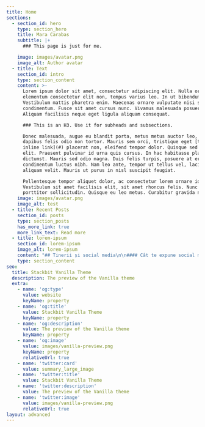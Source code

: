 ```yaml
---
title: Home
sections:
  - section_id: hero
    type: section_hero
    title: Mara Carabas
    subtitle: |+
      ### This page is just for me.

    image: images/avatar.png
    image_alt: Author avatar
  - title: Text
    section_id: intro
    type: section_content
    content: >-
      Lorem ipsum dolor sit amet, consectetur adipiscing elit. Nulla orci diam,
      elementum consectetur elit non, tempus varius leo. In ut bibendum mauris.
      Vestibulum mattis pharetra enim. Maecenas ornare vulputate nisi sed
      condimentum. Fusce sit amet cursus nunc. Vivamus malesuada posuere mollis.
      Aliquam facilisis neque eget ligula aliquam consequat.

      ### This is an H3. Use it for subheads and subsections.

      Donec malesuada, augue eu blandit porta, metus metus auctor leo, non
      dapibus felis odio non tortor. Mauris sem orci, tristique eget [this is an
      inline link](#) placerat non, eleifend tempor dolor. Quisque sed nisl
      elit. Praesent pulvinar id urna quis cursus. In hac habitasse platea
      dictumst. Mauris sed odio magna. Duis felis turpis, posuere at erat nec,
      condimentum luctus nibh. Nam leo ante, tempor ut tellus vel, lacinia
      aliquam velit. Mauris ut purus in nisl suscipit feugiat.

      Pellentesque tempor aliquet dolor, ac consectetur lorem ornare id.
      Vestibulum sit amet facilisis elit, sit amet rhoncus felis. Nunc rhoncus
      porttitor sollicitudin. Quisque eu leo metus. Curabitur gravida nibh eu
    image: images/avatar.png
    image_alt: test
  - title: Recent Posts
    section_id: posts
    type: section_posts
    has_more_link: true
    more_link_text: Read more
  - title: lorem-ipsum
    section_id: lorem-ipsum
    image_alt: lorem-ipsum
    content: "## Tinerii și social media\n\n#### Cât te expune social media?\n\n*Cât te expune social media?*![](https://lh3.googleusercontent.com/jUkAkjG1-wfZp6JS1mPVGClgd6IMe1pl-ARv5ot_qBwY2jFiQJnGc7Ohu61-1EV7z7P-AAyHcUFSg81trKPV4bxjK64FeF11o\\_6uolGqhXSjxHG5lG8un_ZVbWd0hGHXdTwmxWI)![](https://lh5.googleusercontent.com/t\\_3wrGzlkBqnYP7szwU87LjCsZYRN8OoiYuKXG-EV-k7xyj2ykC519\\_1ybiWM8dskbvCq7oSka7OO_WvUaDvjX8\\__M7\\_6pWFk9vJkAF9Rkof0mKHVv2OnFVKW_lXterTcWlg8J8)\n\n\n\n\n\n\n\_ \_ Orice tânăr petrece o bună parte din zi pe propriul telefon, în special pe rețelele de socializare, pentru a-și pierde timpul. În principiu, ne uităm ore în șir la lucruri care teoretic nu sunt relevante.. dar de fapt contează.\n\n\n\n\n\n\_\_\_ Cred că până acum cu toții avem\_*o rutină*: de exemplu, eu când mă trezesc intru pe Instagram, apoi intru pe Snapchat și, în final, pe Twitter; mai târziu, deschid YouTube-ul sau TikTok-ul ca să mă pot uita la ceva în timp ce mănânc.În fine, dacă mă plictisesc în timpul zilei, vorbesc prin mesaje cu prietenii, dau refresh feed-ului de pe Instagram până apare ceva nou, apoi navighez prin toate știrile mondene de pe Snapchat pentru a afla ce fac persoane care nu au nicio legătură cu mine, dar de care îmi pasă din motive pe care nu le pot explica.\n\n\n\n\n\n\n\n\n\nPoate că toate acestea provin din procrastinare ori lene, însă este clar că mulți am ajuns în timp să devenim\_*dependenți\_*de aceste aplicații, fie că preferăm să ne uităm la celebrități sau la videoclipuri de gătit. Această dependență poate duce la\_*anxietate ridicată, depresie, pierderea somnului, nesiguranțe în legătură cu propria imagine ori cyberbullying*. De fapt, în ultimii 25 de ani, rata anxietății și depresiei tinerilor a crescut cu 70%. 9 din 10 fete afirmă că sunt nemulțumite cu propriul corp, iar 7 din 10 adolescenți au fost victime ale cyberbullying-ului*. Standardele*\_“impuse” de social media în legătură cu corpul fetelor au avut un\_*impact negativ*\_asupra multor tinere, făcându-le să aibă o părere proastă despre ele însele și să își displacă imaginea fizică. Majoritatea am ajuns să tânjim să ajungem ca modelele de pe Instagram, chiar dacă nu avem același corp. Deși efectul este în general negativ, eu am încercat să găsesc o anumită\_*motivație*\_în unele fete din feed-ul meu— văzându-le modul de viață sănătos și silueta acestora, am încercat să urmez un fel de exemplu pentru a fi și eu mai sănătoasă, însă pentru a mă simți confortabil în pielea mea, nu pentru a satisfice anumite norme ale societății. Cât despre cyberbullying, anumite rețele de socializare, cum ar fi Instagram sau Twitter, pot fi extrem de toxice, fapt rezultat din existența conturilor\_*anonime*, unde oamenii pot posta orice doresc, fără a exista consecințe.\n\n\n\n\n\n\n\n\n\n\_\_\_ Cu toate acestea, rețelele de socializare au și multe\_*beneficii*, cum ar fi posibilitatea de\_*a te conecta*\_cu prieteni sau alte persoane, de a descoperi informații noi, conținut motivațional, de a lucra împreună cu mii de oameni pentru a răspândi cauze, mesaje importante. Internetul este un izvor al informației și un loc al comunicării, iar aceste aplicații sunt o parte importantă din el. Astfel, se poate face asocierea dintre social media și un oraș, amândouă fiind containere create pentru interacțiuni sociale. Orașul este realizat din două lumi: cea a ideilor, a culturii și cea a tehnologiei, care dă viață poveștii orașului și o perpetuează. Locuitorii învață povestea cu scopul de a se dezvolta, a crește și a prospera. Persoana care creează povestea controlează oamenii. Dacă rețelele de socializare sunt orașe, ce doresc să producă? Răspunsul este consumatorul. Povestea este întruchipată în tehnologia pe care noi o cunoaștem ca newsfeed. În acest oraș, ne putem face propria casă, care să fie construită în jurul propriilor interese și valori, un “safe space” pentru fiecare, lipsit de ură și negativitate. Acest lucru se poate realiza prin urmărirea paginilor de acest gen, și folosirea opțiunii mute în cazul conținutului care nu este bun pentru noi. În mod normal, rețelele de socializare sunt programate să ne recomande lucruri care sunt populare în zona noastră, ori în lume în general, lucruri care nu au legătură cu noi și nu ne sunt utile, însă putem schimba aceasta pentru a trăi într-un\_*mediu mai healthy online.*\n\n\n\n\n\n\_\_\_ Rețelele de socializare au avantaje și dezavantaje, dar secretul este să\_*controlăm*\_la ce ne uităm și să evităm influențele negative pe cât posibil, dar și să\_*moderăm timpul*\_petrecut pe telefoane prin aplicații cu limite de timp, iar dacă nu reușim acest lucru, o\_*pauză*\_este mereu bine venită.\n\n\n\n\n\n\n\n"
    type: section_content
seo:
  title: Stackbit Vanilla Theme
  description: The preview of the Vanilla theme
  extra:
    - name: 'og:type'
      value: website
      keyName: property
    - name: 'og:title'
      value: Stackbit Vanilla Theme
      keyName: property
    - name: 'og:description'
      value: The preview of the Vanilla theme
      keyName: property
    - name: 'og:image'
      value: images/vanilla-preview.png
      keyName: property
      relativeUrl: true
    - name: 'twitter:card'
      value: summary_large_image
    - name: 'twitter:title'
      value: Stackbit Vanilla Theme
    - name: 'twitter:description'
      value: The preview of the Vanilla theme
    - name: 'twitter:image'
      value: images/vanilla-preview.png
      relativeUrl: true
layout: advanced
---
```

